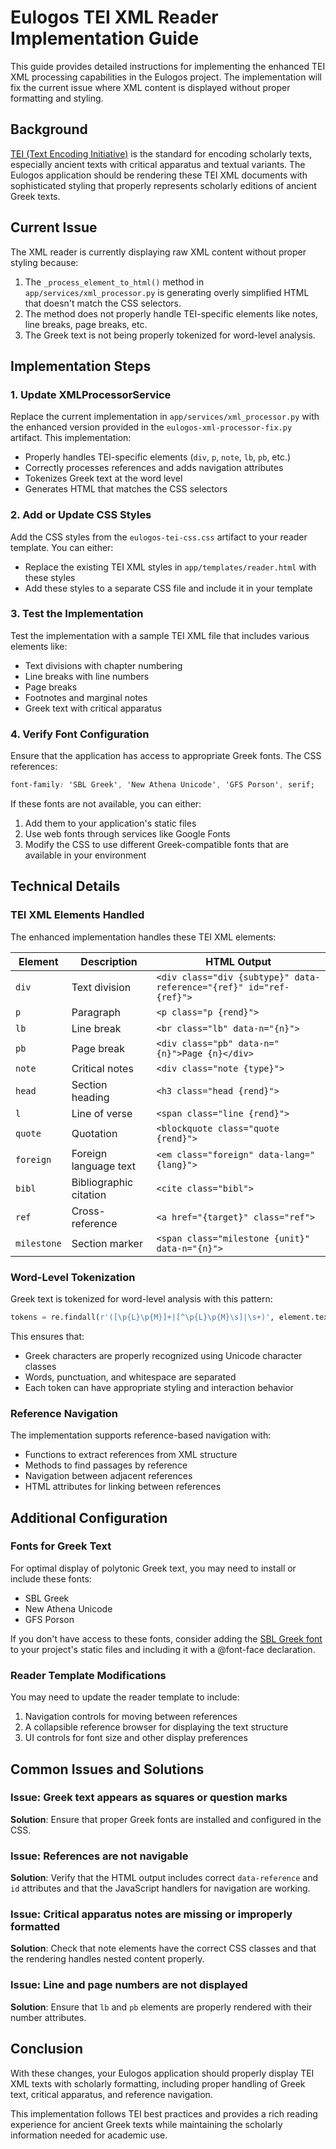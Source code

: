 # Eulogos TEI XML Reader Implementation Guide

This guide provides detailed instructions for implementing the enhanced TEI XML processing capabilities in the Eulogos project. The implementation will fix the current issue where XML content is displayed without proper formatting and styling.

## Background

[TEI (Text Encoding Initiative)](https://tei-c.org/) is the standard for encoding scholarly texts, especially ancient texts with critical apparatus and textual variants. The Eulogos application should be rendering these TEI XML documents with sophisticated styling that properly represents scholarly editions of ancient Greek texts.

## Current Issue

The XML reader is currently displaying raw XML content without proper styling because:

1. The `_process_element_to_html()` method in `app/services/xml_processor.py` is generating overly simplified HTML that doesn't match the CSS selectors.
2. The method does not properly handle TEI-specific elements like notes, line breaks, page breaks, etc.
3. The Greek text is not being properly tokenized for word-level analysis.

## Implementation Steps

### 1. Update XMLProcessorService

Replace the current implementation in `app/services/xml_processor.py` with the enhanced version provided in the `eulogos-xml-processor-fix.py` artifact. This implementation:

- Properly handles TEI-specific elements (`div`, `p`, `note`, `lb`, `pb`, etc.)
- Correctly processes references and adds navigation attributes
- Tokenizes Greek text at the word level
- Generates HTML that matches the CSS selectors

### 2. Add or Update CSS Styles

Add the CSS styles from the `eulogos-tei-css.css` artifact to your reader template. You can either:

- Replace the existing TEI XML styles in `app/templates/reader.html` with these styles
- Add these styles to a separate CSS file and include it in your template

### 3. Test the Implementation

Test the implementation with a sample TEI XML file that includes various elements like:

- Text divisions with chapter numbering
- Line breaks with line numbers
- Page breaks
- Footnotes and marginal notes
- Greek text with critical apparatus

### 4. Verify Font Configuration

Ensure that the application has access to appropriate Greek fonts. The CSS references:

```css
font-family: 'SBL Greek', 'New Athena Unicode', 'GFS Porson', serif;
```

If these fonts are not available, you can either:

1. Add them to your application's static files
2. Use web fonts through services like Google Fonts
3. Modify the CSS to use different Greek-compatible fonts that are available in your environment

## Technical Details

### TEI XML Elements Handled

The enhanced implementation handles these TEI XML elements:

| Element | Description | HTML Output |
|---------|-------------|-------------|
| `div` | Text division | `<div class="div {subtype}" data-reference="{ref}" id="ref-{ref}">` |
| `p` | Paragraph | `<p class="p {rend}">` |
| `lb` | Line break | `<br class="lb" data-n="{n}">` |
| `pb` | Page break | `<div class="pb" data-n="{n}">Page {n}</div>` |
| `note` | Critical notes | `<div class="note {type}">` |
| `head` | Section heading | `<h3 class="head {rend}">` |
| `l` | Line of verse | `<span class="line {rend}">` |
| `quote` | Quotation | `<blockquote class="quote {rend}">` |
| `foreign` | Foreign language text | `<em class="foreign" data-lang="{lang}">` |
| `bibl` | Bibliographic citation | `<cite class="bibl">` |
| `ref` | Cross-reference | `<a href="{target}" class="ref">` |
| `milestone` | Section marker | `<span class="milestone {unit}" data-n="{n}">` |

### Word-Level Tokenization

Greek text is tokenized for word-level analysis with this pattern:

```python
tokens = re.findall(r'([\p{L}\p{M}]+|[^\p{L}\p{M}\s]|\s+)', element.text, re.UNICODE)
```

This ensures that:
- Greek characters are properly recognized using Unicode character classes
- Words, punctuation, and whitespace are separated
- Each token can have appropriate styling and interaction behavior

### Reference Navigation

The implementation supports reference-based navigation with:

- Functions to extract references from XML structure
- Methods to find passages by reference
- Navigation between adjacent references
- HTML attributes for linking between references

## Additional Configuration

### Fonts for Greek Text

For optimal display of polytonic Greek text, you may need to install or include these fonts:

- SBL Greek
- New Athena Unicode
- GFS Porson

If you don't have access to these fonts, consider adding the [SBL Greek font](https://www.sbl-site.org/educational/biblicalfonts.aspx) to your project's static files and including it with a @font-face declaration.

### Reader Template Modifications

You may need to update the reader template to include:

1. Navigation controls for moving between references
2. A collapsible reference browser for displaying the text structure
3. UI controls for font size and other display preferences

## Common Issues and Solutions

### Issue: Greek text appears as squares or question marks

**Solution**: Ensure that proper Greek fonts are installed and configured in the CSS.

### Issue: References are not navigable

**Solution**: Verify that the HTML output includes correct `data-reference` and `id` attributes and that the JavaScript handlers for navigation are working.

### Issue: Critical apparatus notes are missing or improperly formatted

**Solution**: Check that note elements have the correct CSS classes and that the rendering handles nested content properly.

### Issue: Line and page numbers are not displayed

**Solution**: Ensure that `lb` and `pb` elements are properly rendered with their number attributes.

## Conclusion

With these changes, your Eulogos application should properly display TEI XML texts with scholarly formatting, including proper handling of Greek text, critical apparatus, and reference navigation.

This implementation follows TEI best practices and provides a rich reading experience for ancient Greek texts while maintaining the scholarly information needed for academic use.
